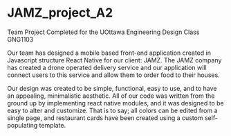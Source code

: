 # JAMZ_project_A2

Team Project Completed for the UOttawa Engineering Design Class GNG1103

Our team has designed a mobile based front-end application created in Javascript structure React Native for our client: JAMZ. The JAMZ company has created a drone operated delivery service and our application will connect users to this service and allow them to order food to their houses. 

Our design was created to be simple, functional, easy to use, and to have an appealing, minimalistic aesthetic. All of our code was written from the ground up by implementing react native modules, and it was designed to be easy to alter and customize. That is to say; all colors can be edited from a single page, and restaurant cards have been created using a custom self-populating template.
